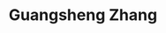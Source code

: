 ---
# Display name
title: Guangsheng Zhang

# Full name (for SEO)
first_name: Guangsheng
last_name: Zhang

# Username (this should match the folder name)
authors:
  - Guangsheng_Zhang

# Is this the primary user of the site?
superuser: false

# Role/position
role: Research Associate 

# Organizations/Affiliations
organizations:
  - name: University of Technology Sydney
    url: 'https://scholar.google.com/citations?user=k5HAXuIAAAAJ'

# Short bio (displayed in user profile at end of posts)
bio: Mr Guangsheng Zhang is an Research Associate at the University of Technology Sydney, specializing in trustworthy AI, security, safety and privacy, computer vision, and deep learning.

interests:
  - Trustworthy AI
  - Security, safety and privacy
  - Computer vision

education:
  courses:
    - course: "Ph.D. Candidate in Computer Science"
      institution: "University of Technology Sydney"
      year: Expected 2025

# Social/Academic Networking
# For available icons, see: https://docs.hugoblox.com/getting-started/page-builder/#icons
#   For an email link, use "fas" icon pack, "envelope" icon, and a link in the
#   form "mailto:your-email@example.com" or "#contact" for contact widget.
social:
  - icon: envelope
    icon_pack: fas
    link: "mailto:Guangsheng.Zhang@uts.edu.au"
  - icon: google-scholar
    icon_pack: ai
    link: "https://scholar.google.com/citations?user=k5HAXuIAAAAJ"
  - icon: orcid
    icon_pack: ai
    link: "https://orcid.org/0000-0002-9776-0529"
# Link to a PDF of your resume/CV from the About widget.
# To enable, copy your resume/CV to `static/files/cv.pdf` and uncomment the lines below.
# - icon: cv
#   icon_pack: ai
#   link: files/cv.pdf

# Enter email to display Gravatar (if Gravatar enabled in Config)
email: ''

# Organizational groups that you belong to (for People widget)
#   Set this to `[]` or comment out if you are not using People widget.
# avatar: "Zhang.jpg"

user_groups:
  - Academic Staff
---